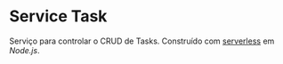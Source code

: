 # Service Task

Serviço para controlar o CRUD de Tasks. Construído com [serverless](http://serverless.com) em _Node.js_.